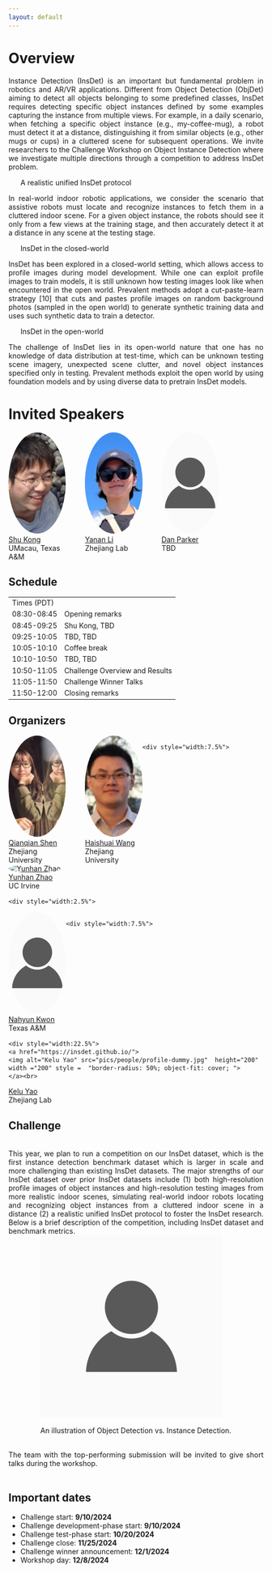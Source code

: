 ```yaml
---
layout: default
---
```

<style> 
.center {
  display: block;
  margin-left: auto;
  margin-right: auto;
  width: 75%;
} </style>

# Overview
<div style="text-align: justify">
  Instance Detection (InsDet) is an important but fundamental problem in robotics and AR/VR applications. Different from Object Detection (ObjDet) aiming to detect all objects belonging to some predefined classes, InsDet requires detecting specific object instances defined by some examples capturing the instance from multiple views. For example, in a daily scenario, when fetching a specific object instance (e.g., my-coffee-mug), a robot must detect it at a distance, distinguishing it from similar objects (e.g., other mugs or cups) in a cluttered scene for subsequent operations. We invite researchers to the Challenge Workshop on Object Instance Detection where we investigate multiple directions through a competition to address InsDet problem.
<ol>A realistic unified InsDet protocol</ol> 
  In real-world indoor robotic applications, we consider the scenario that assistive robots must locate and recognize instances to fetch them in a cluttered indoor scene. For a given object instance, the robots should see it only from a few views at the training stage, and then accurately detect it at a distance in any scene at the testing stage. 
<ol>InsDet in the closed-world</ol>
  InsDet has been explored in a closed-world setting, which allows access to profile images during model development. While one can exploit profile images to train models, it is still unknown how testing images look like when encountered in the open world. Prevalent methods adopt a cut-paste-learn strategy [10] that cuts and pastes profile images on random background photos (sampled in the open world) to generate synthetic training data and uses such synthetic data to train a detector.
<ol>InsDet in the open-world</ol>
  The challenge of InsDet lies in its open-world nature that one has no knowledge of data distribution at test-time, which can be unknown testing scene imagery, unexpected scene clutter, and novel object instances specified only in testing. Prevalent methods exploit the open world by using foundation models and by using diverse data to pretrain InsDet models.  
</div>

# Invited Speakers
<div style="display: flex">
    <div style="width:22.5%">
    <a href="https://aimerykong.github.io/">
    <img alt="Shu Kong" src="pics/people/shu.jpg" height="200"  width ="200" style =  "border-radius: 50%; object-fit: cover; ">
    </a><br>
    <a href="https://aimerykong.github.io/">Shu Kong</a><br>
    UMacau, Texas A&M
  </div>
  <div style="width:7.5%">
  </div>

  <div style="width:22.5%">
    <a href="https://yananlix1.github.io/">
    <img alt="TBD" src="pics/people/yanan-li.jpg"  height="200"   width ="200" style =  "border-radius: 50%; object-fit: cover; ">
    </a><br>
  <a href="https://yananlix1.github.io/">Yanan Li</a><br>
    Zhejiang Lab
  </div>
  <div style="width:7.5%">
  </div>
   
  <div style="width:22.5%">
    <a href="https://insdet.github.io/">
    <img alt="TBD" src="pics/people/profile-dummy.jpg"  height="200"   width ="200" style =  "border-radius: 50%; object-fit: cover; ">
    </a><br>
  <a href="https://insdet.github.io/">Dan Parker</a><br>
    TBD
  </div>
  <div style="width:7.5%">
  </div>
  
</div>

## Schedule
<table>
  <tr><td>Times (PDT)</td><td> </td></tr>
  <tr><td>08:30-08:45</td><td>Opening remarks</td></tr>
  <tr><td>08:45-09:25</td><td>Shu Kong, TBD</td></tr>
  <tr><td>09:25-10:05</td><td>TBD, TBD</td></tr>
  <tr><td>10:05-10:10</td><td>Coffee break</td></tr>
  <tr><td>10:10-10:50</td><td>TBD, TBD</td></tr>
  <tr><td>10:50-11:05</td><td>Challenge Overview and Results</td></tr>
  <tr><td>11:05-11:50</td><td>Challenge Winner Talks</td></tr>
  <tr><td>11:50-12:00</td><td>Closing remarks</td></tr>
</table>


## Organizers
<div style="display: flex">
  <div style="width:22.5%">
    <a href="https://shenqq377.github.io/">
    <img alt="Qianqian Shen" src="pics/people/qianqian-shen.png" height="200"  width ="200" style =  "border-radius: 50%; object-fit: cover; ">
    </a><br>
    <a href="https://shenqq377.github.io/">Qianqian Shen</a><br>
    Zhejiang University
  </div>
  
  <div style="width:7.5%">
  </div>
   
  <div style="width:22.5%">
    <a href="https://www.aminer.cn/profile/5617e32a45cedb3397c418c6">
    <img alt="Haishuai Wang" src="pics/people/haishuai-wang.jpg"  height="200"   width ="200" style =  "border-radius: 50%; object-fit: cover; ">
    </a><br>
  <a href="https://www.aminer.cn/profile/5617e32a45cedb3397c418c6">Haishuai Wang</a><br>
    Zhejiang University
  </div>
  
    <div style="width:7.5%">
  </div>
       
  <div style="width:22.5%">
    <a href="https://ics.uci.edu/~yunhaz5/">
    <img alt="Yunhan Zhao" src="pics/people/yunhan-zhao.jpg"   height="200"  width ="200" style =  "border-radius: 50%; object-fit: cover; ">
    </a><br>
  <a href="https://ics.uci.edu/~yunhaz5/">Yunhan Zhao</a><br>
    UC Irvine
  </div>
  
    <div style="width:2.5%">
  </div>

</div>

<div style="display: flex">
  <div style="width:22.5%">
    <a href="https://nahyunkwon.github.io/">
    <img alt="Nahyun Kwon" src="pics/people/profile-dummy.jpg"   height="200" width ="200" style =  "border-radius: 50%; object-fit: cover; ">
    </a><br>
  <a href="https://nahyunkwon.github.io/">Nahyun Kwon</a><br>
    Texas A&M
  </div>
  
    <div style="width:7.5%">
  </div>
  
    <div style="width:22.5%">
    <a href="https://insdet.github.io/">
    <img alt="Kelu Yao" src="pics/people/profile-dummy.jpg"  height="200"  width ="200" style =  "border-radius: 50%; object-fit: cover; ">
    </a><br>
  <a href="https://insdet.github.io/">Kelu Yao</a><br>
    Zhejiang Lab
  </div>

  <div style="width:7.5%">
  </div>


</div>

  
## Challenge

<div style="text-align: justify">
  
  <br>
  This year, we plan to run a competition on our InsDet dataset, which is the first instance detection benchmark dataset which is larger in scale and more challenging than existing InsDet datasets. The major strengths of our InsDet dataset over prior InsDet datasets include (1) both high-resolution profile images of object instances and high-resolution testing images from more realistic indoor scenes, simulating real-world indoor robots locating and recognizing object instances from a cluttered indoor scene in a distance (2) a realistic unified InsDet protocol to foster the InsDet research. Below is a brief description of the competition, including InsDet dataset and benchmark metrics.  

  <div class = "center">
    <img alt="fig2" src="pics/people/profile-dummy.jpg" >
    <p>An illustration of Object Detection vs. Instance Detection.</p>
</div>
  <br>
  The team with the top-performing submission will be invited to give short talks during the workshop.
  <br><br>
</div>


## Important dates
- Challenge start: <strong>9/10/2024</strong>
- Challenge development-phase start: <strong>9/10/2024</strong>
- Challenge test-phase start: <strong>10/20/2024</strong> 
- Challenge close: <strong>11/25/2024</strong>
- Challenge winner announcement: <strong>12/1/2024</strong>
- Workshop day: <strong>12/8/2024</strong>

